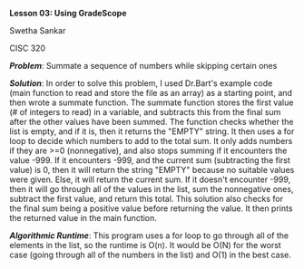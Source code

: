 **Lesson 03: Using GradeScope**

Swetha Sankar 

CISC 320

***Problem***: Summate a sequence of numbers while 
skipping certain ones

***Solution***: In order to solve this problem,
I used Dr.Bart's example code (main function to read and store the file as an array) as
a starting point, and then wrote a summate function. The summate function stores the
first value (# of integers to read) in a variable, and 
subtracts this from the final sum after the other
values have been summed. The function checks whether
the list is empty, and if it is, then it returns the "EMPTY" string.
It then uses a for loop to decide which numbers to add to the total 
sum. It only adds numbers if they are >=0 (nonnegative), and also 
stops summing if it encounters the value -999. If it encounters -999, and the 
current sum (subtracting the first value) is 0, then it will return the string 
"EMPTY" because no suitable values were given. Else, it will return the current sum.
If it doesn't encounter -999, then it will go through all of the values in the list,
sum the nonnegative ones, subtract the first value, and return this total. This solution also
checks for the final sum being a positive value before returning the value. It then 
prints the returned value in the main function.

***Algorithmic Runtime***: This program uses a for loop to go through all of the 
elements in the list, so the runtime is O(n). It would be O(N) for the worst case (going through
all of the numbers in the list) and O(1) in the best case. 
